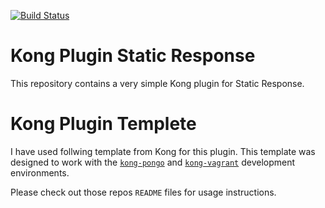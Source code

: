[![Build Status][badge-travis-image]][badge-travis-url]

Kong Plugin Static Response
====================

This repository contains a very simple Kong plugin for Static Response.


Kong Plugin Templete
====================

I have used follwing template from Kong for this plugin. This template was designed to work with the
[`kong-pongo`](https://github.com/Kong/kong-pongo) and
[`kong-vagrant`](https://github.com/Kong/kong-vagrant) development environments.

Please check out those repos `README` files for usage instructions.

[badge-travis-url]: https://travis-ci.org/Kong/kong-plugin/branches
[badge-travis-image]: https://travis-ci.com/Kong/kong-plugin.svg?branch=master
